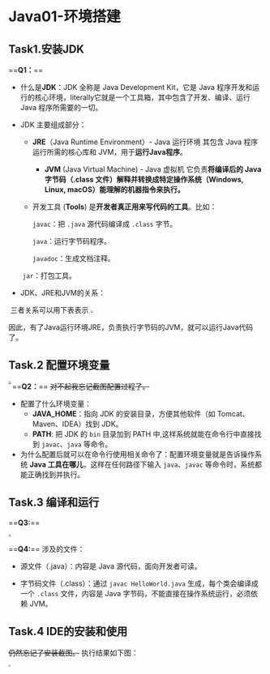 # Java01-环境搭建

## Task1.安装JDK

==**Q1：**==

- 什么是**JDK**：JDK 全称是 Java Development Kit，它是 Java 程序开发和运行的核心环境，literally它就是一个工具箱，其中包含了开发、编译、运行 Java 程序所需要的一切。

- JDK 主要组成部分：

  - **JRE**（Java Runtime Environment）- Java 运行环境
    其包含 Java 程序运行所需的核心库和 JVM，用于**运行Java程序**。

    - **JVM** (Java Virtual Machine) - Java 虚拟机
      它负责**将编译后的 Java 字节码（.class 文件）解释并转换成特定操作系统（Windows, Linux, macOS）能理解的机器指令来执行。**

  - 开发工具 (**Tools**)
    是**开发者真正用来写代码的工具**。比如：

    `javac`：把 `.java` 源代码编译成 `.class` 字节。

    `java`：运行字节码程序。

    `javadoc`：生成文档注释。

  ​       `jar`：打包工具。


- JDK、JRE和JVM的关系：

​     三者关系可以用下表表示
<img src="https://pic1.imgdb.cn/item/68ceab23c5157e1a88207d30.png" style="zoom:33%;" />

因此，有了Java运行环境JRE，负责执行字节码的JVM，就可以运行Java代码了。

## Task.2 配置环境变量

==**Q2：**==
~~对不起我忘记截图配置过程了。~~
<img src="https://pic1.imgdb.cn/item/68ceab77c5157e1a88207d5c.png" style="zoom:38%;" align="left" />






















- 配置了什么环境变量：
  * **JAVA_HOME**：指向 JDK 的安装目录，方便其他软件（如 Tomcat、Maven、IDEA）找到 JDK。
  * **PATH**: 把 JDK 的 `bin` 目录加到 PATH 中,这样系统就能在命令行中直接找到 `javac`、`java` 等命令。
- 为什么配置后就可以在命令行使用相关命令了：配置环境变量就是告诉操作系统 **Java 工具在哪儿**，这样在任何路径下输入 `java`、`javac` 等命令时，系统都能正确找到并执行。


## Task.3 编译和运行

==**Q3:**==

<img src="https://pic1.imgdb.cn/item/68ceab77c5157e1a88207d5d.png" style="zoom: 33%;" />

==**Q4:**==
涉及的文件：

- 源文件（.java）：内容是 Java 源代码，面向开发者可读。

- 字节码文件（.class）：通过 `javac HelloWorld.java` 生成，每个类会编译成一个 `.class` 文件，内容是 Java 字节码，不能直接在操作系统运行，必须依赖 JVM。


## Task.4 IDE的安装和使用

~~仍然忘记了安装截图。~~
执行结果如下图：

<img src="https://pic1.imgdb.cn/item/68ceab78c5157e1a88207d5e.png" style="zoom: 25%;" align="left"/>
